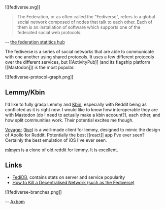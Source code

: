 ![[fediverse.svg]]

> The Federation, or as often called the "Fediverse", refers to a global social network composed of nodes that talk to each other. Each of them is an installation of software which supports one of the federated social web protocols.

-- [the federation statitics hub](https://the-federation.info/)

The fediverse is a series of social networks that are able to communicate with one another using shared protocols.  It uses a few different protocols over the different services, but [[ActivityPub]] (and its flagship platform [[Mastodon]]) is the most popular.

![[fediverse-protocol-graph.png]]

## Lemmy/Kbin

I'd like to fully grasp Lemmy and [Kbin](https://github.com/ernestwisniewski/kbin), especially with Reddit being as conflicted as it is right now.  I would like to know how interoperable they are with Mastodon (do I need to actually make a kbin account?), each other, and how split communities work.  Their potential excites me though.

[Voyager](https://github.com/aeharding/voyager) ([live](https://wefwef.app/)) is a well-made client for lemmy, designed to mimic the design of Apollo for Reddit.  Potentially the best [[react]] app I've ever seen?  Certainly the best emulation of iOS I've ever seen.

[mlmym](https://github.com/rystaf/mlmym) is a clone of old.reddit for lemmy.  It is excellent.

## Links

- [FediDB](https://fedidb.org/), contains stats on server and service popularity
- [How to Kill a Decentralised Network (such as the Fediverse)](https://ploum.net/2023-06-23-how-to-kill-decentralised-networks.html)

![[fediverse-branches.png]]

-- [Axbom](https://axbom.com/fediverse/)